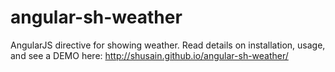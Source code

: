 angular-sh-weather
==================

AngularJS directive for showing weather.  Read details on installation, usage, and see a DEMO here: http://shusain.github.io/angular-sh-weather/
